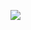 [![](https://mermaid.ink/img/eyJjb2RlIjoic2VxdWVuY2VEaWFncmFtXG4gIEZULUNvbnRyYWN0LWRlcGxveWVyLT4-T21lZ2FDb2luOiBjaGFuZ2UtcHJpY2UobmV3UHJpY2UpIiwibWVybWFpZCI6eyJ0aGVtZSI6ImRlZmF1bHQifSwidXBkYXRlRWRpdG9yIjpmYWxzZSwiYXV0b1N5bmMiOnRydWUsInVwZGF0ZURpYWdyYW0iOmZhbHNlfQ)](https://mermaid-js.github.io/mermaid-live-editor/edit/##eyJjb2RlIjoic2VxdWVuY2VEaWFncmFtXG4gIEVuZHVzZXItPj4rT21lZ2FDb2luOiBidXktb21lZ2EoYW1vdW50KVxuICBFbmR1c2VyLT4-K09tZWdhQ29pbjogc2VsbC1vbWVnYShhbW91bnQpXG4gIEVuZHVzZXItPj4rT21lZ2FDb2luOiBjYWxscyBhbGwgdGhlIFNJUC0wMTAgaW1wbGVtZW50ZWQgZnVuY3Rpb25zIiwibWVybWFpZCI6IntcbiAgXCJ0aGVtZVwiOiBcImRlZmF1bHRcIlxufSIsInVwZGF0ZUVkaXRvciI6ZmFsc2UsImF1dG9TeW5jIjp0cnVlLCJ1cGRhdGVEaWFncmFtIjpmYWxzZX0)